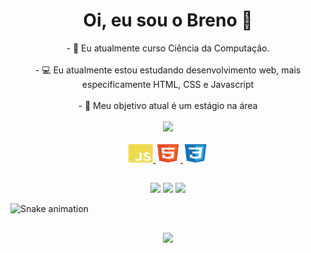  <h1 align="center">Oi, eu sou o Breno 👋 </h1>


<div align="center">
 - 📖 Eu atualmente curso Ciência da Computação. <br> <br>
 - 💻 Eu atualmente estou estudando desenvolvimento web, mais especificamente HTML, CSS e Javascript <br> <br>
 - 🔭 Meu objetivo atual é um estágio na área <br> <br>
 </div>

<div align="center">
  <a href="https://github.com/brenok12S">
  <img height="180em" src="https://github-readme-stats.vercel.app/api?username=brenok12S&show_icons=true&theme=tokyonight&include_all_commits=true&count_private=true"/>
  <!--<img height="180em" src="https://github-readme-stats.vercel.app/api/top-langs/?username=brenok12S&layout=compact&langs_count=7&theme=tokyonight"/>-->
</div>

 
 <div  align="center "style="display: inline_block"><br>
  <img  alt="Rafa-Js" height="30" width="40" src="https://raw.githubusercontent.com/devicons/devicon/master/icons/javascript/javascript-plain.svg">
  <img  alt="Rafa-HTML" height="30" width="40" src="https://raw.githubusercontent.com/devicons/devicon/master/icons/html5/html5-original.svg">
  <img  alt="Rafa-CSS" height="30" width="40" src="https://raw.githubusercontent.com/devicons/devicon/master/icons/css3/css3-original.svg">
</div>
 
 ##
 
 <div align="center"> 
  <a href="https://instagram.com/brenok12SsS" target="_blank"><img src="https://img.shields.io/badge/-Instagram-%23E4405F?style=for-the-badge&logo=instagram&logoColor=white" target="_blank"></a>
  <a href = "mailto:brenoferreiradasilva@gmail.com"><img src="https://img.shields.io/badge/-Gmail-%23333?style=for-the-badge&logo=gmail&logoColor=white" target="_blank"></a>
  <a href="https://www.linkedin.com/in/breno-machado-9232ab1b9/" target="_blank"><img src="https://img.shields.io/badge/-LinkedIn-%230077B5?style=for-the-badge&logo=linkedin&logoColor=white" target="_blank"></a>   
</div>

  ![Snake animation](https://github.com/brenok12S/brenok12S/blob/output/github-contribution-grid-snake.svg)
 
  ##
 
 <div align="center">
   <img   src="https://user-images.githubusercontent.com/77738770/148061715-2b9cec43-36ee-4b01-bb12-0f7dc90bc270.gif">
 </div>
 

